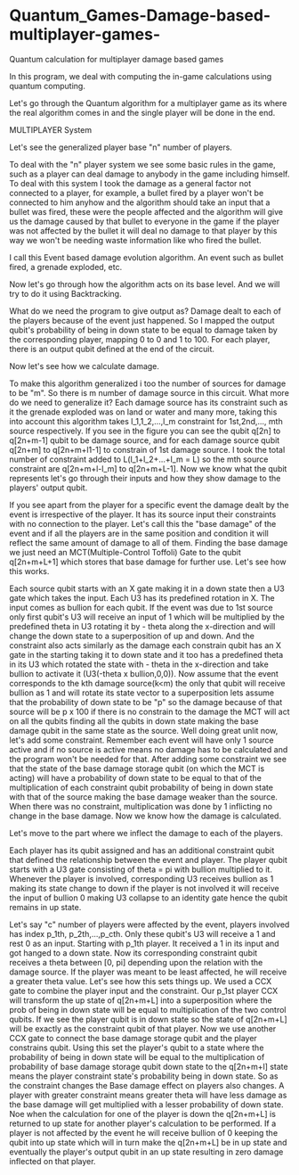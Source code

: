 # Quantum_Games-Damage-based-multiplayer-games-
Quantum calculation for multiplayer damage based games



In this program, we deal with computing the in-game calculations using quantum computing.

Let's go through the Quantum algorithm for a multiplayer game as its where the real algorithm comes in and the single player will be done in the end.


MULTIPLAYER System 

Let's see the generalized player base "n" number of players.

To deal with the "n" player system we see some basic rules in the game, such as a player can deal damage to anybody in the game including himself. To deal with this system I took the damage as a general factor not connected to a player, for example, a bullet fired by a player won't be connected to him anyhow and the algorithm should take an input that a bullet was fired, these were the people affected and the algorithm will give us the damage caused by that bullet to everyone in the game if the player was not affected by the bullet it will deal no damage to that player by this way we won't be needing waste information like who fired the bullet.

I call this Event based damage evolution algorithm. An event such as bullet fired, a grenade exploded, etc.

Now let's go through how the algorithm acts on its base level. And we will try to do it using Backtracking.

What do we need the program to give output as? Damage dealt to each of the players because of the event just happened. So I mapped the output qubit's probability of being in down state to be equal to damage taken by the corresponding player, mapping 0 to 0 and 1 to 100. For each player, there is an output qubit defined at the end of the circuit.

Now let's see how we calculate damage.

To make this algorithm generalized i too the number of sources for damage to be "m". So there is m number of damage source in this circuit. What more do we need to generalize it? Each damage source has its constraint such as it the grenade exploded was on land or water and many more, taking this into account this algorithm takes l_1,1_2,...,l_m constraint for 1st,2nd,..., mth source respectively. If you see in the figure you can see the qubit q[2n] to q[2n+m-1] qubit to be damage source, and for each damage source qubit q[2n+m] to q[2n+m+l1-1] to constrain of 1st damage source. I took the total number of constraint added to L(l_1+l_2+...+l_m = L)
so the mth source constraint are q[2n+m+l-l_m] to q[2n+m+L-1]. Now we know what the qubit represents let's go through their inputs and how they show damage to the players' output qubit.


If you see apart from the player for a specific event the damage dealt by the event is irrespective of the player. It has its source input their constraints with no connection to the player. Let's call this the "base damage" of the event and if all the players are in the same position and condition it will reflect the same amount of damage to all of them. Finding the base damage we just need an MCT(Multiple-Control Toffoli) Gate to the qubit q[2n+m+L+1] which stores that base damage for further use. Let's see how this works.

Each source qubit starts with an X gate making it in a down state then a U3 gate which takes the input. Each U3 has its predefined rotation in X. The input comes as bullion for each qubit. If the event was due to 1st source only first qubit's U3 will receive an input of 1 which will be multiplied by the predefined theta in U3  rotating it by - theta along the x-direction and will change the down state to a superposition of up and down. And the constraint also acts similarly as the damage each constrain qubit has an X gate in the starting taking it to down state and it too has a predefined theta in its U3 which rotated the state with - theta in the x-direction and take bullion to activate it (U3(-theta x bullion,0,0)).  Now assume that the event corresponds to the kth damage source(k<m) the only that qubit will receive bullion as 1 and will rotate its state vector to a superposition lets assume that the probability of down state to be "p" so the damage because of that source will be p x 100 if there is no constrain to the damage the MCT will act on all the qubits finding all the qubits in down state making the base damage qubit in the same state as the source. Well doing great unlit now, let's add some constraint. Remember each event will have only 1 source active and if no source is active means no damage has to be calculated and the program won't be needed for that. After adding some constraint we see that the state of the base damage storage qubit (on which the MCT is acting) will have a probability of down state to be equal to that of the multiplication of each constraint qubit probability of being in down state with that of the source making the base damage weaker than the source. When there was no constraint, multiplication was done by 1 inflicting no change in the base damage. Now we know how the damage is calculated.

Let's move to the part where we inflect the damage to each of the players.

Each player has its qubit assigned and has an additional constraint qubit that defined the relationship between the event and player.
The player qubit starts with a U3 gate consisting of theta = pi with bullion multiplied to it. Whenever the player is involved, corresponding U3 receives bullion as 1 making its state change to down if the player is not involved it will receive the input of bullion 0 making U3 collapse to an identity gate hence the qubit remains in up state.

Let's say "c" number of players were affected by the event, players involved has index p_1th, p_2th,...,p_cth. Only these qubit's U3 will receive a 1 and rest 0 as an input. Starting with p_1th player. It received a 1 in its input and got hanged to a down state. Now its corresponding constraint qubit receives a theta between [0, pi] depending upon the relation with the damage source. If the player was meant to be least affected, he will receive a greater theta value. Let's see how this sets things up. We used a CCX gate to combine the player input and the constraint. Our p_1st player CCX will transform the up state of q[2n+m+L] into a superposition where the prob of being in down state will be equal to multiplication of the two control qubits. If we see the player qubit is in down state so the state of q[2n+m+L] will be exactly as the constraint qubit of that player. Now we use another CCX gate to connect the base damage storage qubit and the player constrains qubit. Using this set the player's qubit to a state where the probability of being in down state will be equal to the multiplication of probability of base damage storage qubit down state to the q[2n+m+l] state means the player constraint state's probability being in down state. So as the constraint changes the Base damage effect on players also changes. A player with greater constraint means greater theta will have less damage as the base damage will get multiplied with a lesser probability of down state. Noe when the calculation for one of the player is down the q[2n+m+L] is returned to up state for another player's calculation to be performed. If a player is not affected by the event he will receive bullion of 0 keeping the qubit into up state which will in turn make the q[2n+m+L] be in up state and eventually the player's output qubit in an up state resulting in zero damage inflected on that player.



